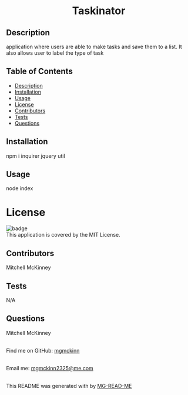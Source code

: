 
<h1 align=center font-size=20px font-weight=bold>Taskinator</h1>

## Description
application where users are able to make tasks and save them to a list. It also allows user to label the type of task

## Table of Contents
- [Description](#description)
- [Installation](#installation)
- [Usage](#usage)
- [License](#license)
- [Contributors](#contributors)
- [Tests](#tests)
- [Questions](#questions)


## Installation 
npm i inquirer jquery util

## Usage
node index

# License
![badge](https://img.shields.io/badge/license-MIT-brightgreen)
<br />
This application is covered by the MIT License. 

## Contributors
 Mitchell McKinney

## Tests
N/A

## Questions
 Mitchell McKinney<br />
<br />

Find me on GitHub: [mgmckinn](https://github.com/mgmckinn)<br />
<br />

Email me: mgmckinn2325@me.com<br /><br />

This README was generated with by [MG-READ-ME](https://github.com/mgmckinn/MG-READ-ME)